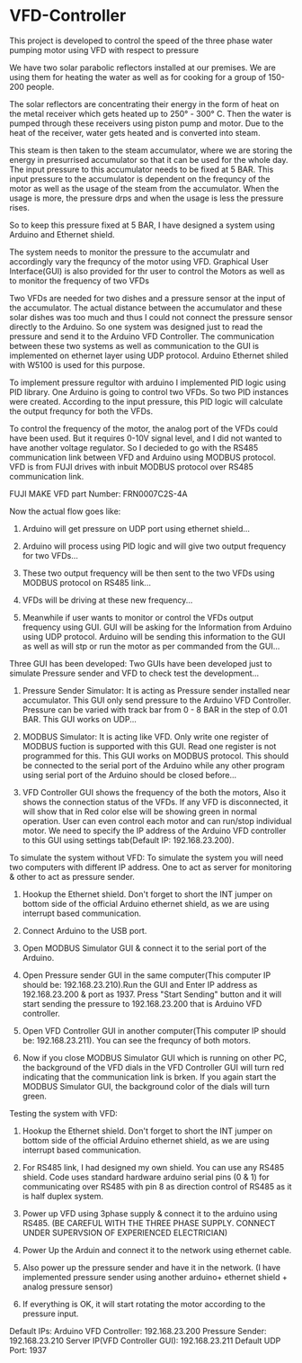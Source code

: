 # VFD-Controller
This project is developed to control the speed of the three phase water pumping motor using VFD with respect to pressure

We have two solar parabolic reflectors installed at our premises.
We are using them for heating the water as well as for cooking for a group of 150-200 people.

The solar reflectors are concentrating their energy in the form of heat on the metal receiver which gets heated up to 250° - 300° C.
Then the water is pumped through these receivers using piston pump and motor. Due to the heat of the receiver, water gets heated and is converted into steam.

This steam is then taken to the steam accumulator, where we are storing the energy in presurrised accumulator so that it can be used for the whole day.
The input pressure to this accumulator needs to be fixed at 5 BAR. 
This input pressure to the accumulator is dependent on the frequncy of the motor as well as the usage of the steam from the accumulator.
When the usage is more, the pressure drps and when the usage is less the pressure rises.

So to keep this pressure fixed at 5 BAR, I have designed a system using Arduino and Ethernet shield.

The system needs to monitor the pressure to the accumulatr and accordingly vary the frequncy of the motor using VFD.
Graphical User Interface(GUI) is also provided for thr user to control the Motors as well as to monitor the frequency of two VFDs

Two VFDs are needed for two dishes and a pressure sensor at the input of the accumulator.
The actual distance between the accumulator and these solar dishes was too much and thus I could not connect the pressure sensor directly to the Arduino.
So one system was designed just to read the pressure and send it to the Arduino VFD Controller.
The communication between these two systems as well as communication to the GUI is implemented on ethernet layer using UDP protocol.
Arduino Ethernet shiled with W5100 is used for this purpose.

To implement pressure regultor with arduino I implemented PID logic using PID library.
One Arduino is going to control two VFDs. So two PID instances were created.
According to the input pressure, this PID logic will calculate the output frequncy for both the VFDs. 

To control the frequency of the motor, the analog port of the VFDs could have been used.
But it requires 0-10V signal level, and I did not wanted to have another voltage regulator.
So I decieded to go with the RS485 communication link between VFD and Arduino using MODBUS protocol.
VFD is from FUJI drives with inbuit MODBUS protocol over RS485 communication link.

FUJI MAKE VFD part Number:
FRN0007C2S-4A

Now the actual flow goes like:

1. Arduino will get pressure on UDP port using ethernet shield...

2. Arduino will process using PID logic and will give two output frequency for two VFDs...

3. These two output frequency will be then sent to the two VFDs using MODBUS protocol on RS485 link...

4. VFDs will be driving at these new frequency...

5. Meanwhile if user wants to monitor or control the VFDs output frequency using GUI. GUI will be asking for the Information from        Arduino using UDP protocol. Arduino will be sending this information to the GUI as well as will stp or run the motor as per           commanded from the GUI...

Three GUI has been developed:
Two GUIs have been developed just to simulate Pressure sender and VFD to check test the development...

1. Pressure Sender Simulator: It is acting as Pressure sender installed near accumulator. This GUI only send pressure to the Arduino VFD Controller. Pressure can be varied with track bar from 0 - 8 BAR in the step of 0.01 BAR. This GUI works on UDP...

2. MODBUS Simulator: It is acting like VFD. Only write one register of MODBUS fuction is supported with this GUI. Read one register is not programmed for this. This GUI works on MODBUS protocol. This should be connected to the serial port of the Arduino while any other program using serial port of the Arduino should be closed before...


3. VFD Controller GUI shows the frequency of the both the motors, Also it shows the connection status of the VFDs. If any VFD is disconnected, it will show that in Red color else will be showing green in normal operation.
User can even control each motor and can run/stop individual motor.
We need to specify the IP address of the Arduino VFD controller to this GUI using settings tab(Default IP: 192.168.23.200).

To simulate the system without VFD:
To simulate the system you will need two computers with different IP address. One to act as server for monitoring & other to act as pressure sender.

1. Hookup the Ethernet shield. Don't forget to short the INT jumper on bottom side of the official Arduino ethernet shield, as we are using interrupt based communication.

2. Connect Arduino to the USB port. 

3. Open MODBUS Simulator GUI & connect it to the serial port of the Arduino. 

4. Open Pressure sender GUI in the same computer(This computer IP should be: 192.168.23.210).Run the GUI and Enter IP address as 192.168.23.200 & port as 1937. Press "Start Sending" button and it will start sending the pressure to 192.168.23.200 that is Arduino VFD controller.

5. Open VFD Controller GUI in another computer(This computer IP should be: 192.168.23.211). You can see the frequncy of both motors.

6. Now if you close  MODBUS Simulator GUI which is running on other PC, the background of the VFD dials in the VFD Controller GUI will turn red indicating that the communication link is brken. If you again start the  MODBUS Simulator GUI, the background color of the dials will turn green.




Testing the system with VFD:

1. Hookup the Ethernet shield. Don't forget to short the INT jumper on bottom side of the official Arduino ethernet shield, as we are 
using interrupt based communication.

2. For RS485 link, I had designed my own shield. You can use any RS485 shield. Code uses standard hardware arduino serial pins (0 & 1) for communicating over RS485 with pin 8 as direction control of RS485 as it is half duplex system.

3. Power up VFD using 3phase supply & connect it to the arduino using RS485. (BE CAREFUL WITH THE THREE PHASE SUPPLY. CONNECT UNDER SUPERVSION OF EXPERIENCED ELECTRICIAN)

4. Power Up the Arduin and connect it to the network using ethernet cable.

5. Also power up the pressure sender and have it in the network. (I have implemented pressure sender using another arduino+ ethernet shield + analog pressure sensor)

6. If everything is OK, it will start rotating the motor according to the pressure input. 


Default IPs:
Arduino VFD Controller: 192.168.23.200
Pressure Sender: 192.168.23.210
Server IP(VFD Controller GUI): 192.168.23.211
Default UDP Port: 1937
